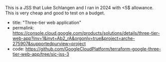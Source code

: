 This is a JSS that Luke Schlangen and I ran in 2024 with <5$ allowance.
This is very cheap and good to test on a budget.



* title: "Three-tier web application"
* permalink: https://console.cloud.google.com/products/solutions/details/three-tier-web-app?inv=1&invt=Ab2_rA&orgonly=true&project=arche-275907&supportedpurview=project
* code: https://github.com/GoogleCloudPlatform/terraform-google-three-tier-web-app/tree/sic-jss-3
